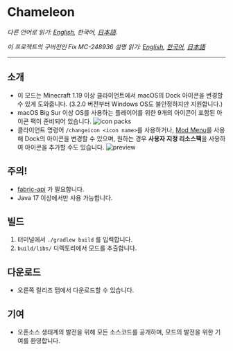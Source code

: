 # Chameleon

*다른 언어로 읽기: [English](README.md), 한국어, [日本語](README.ja.md).*

*이 프로젝트의 구버전인 Fix MC-248936 설명 읽기: [English](previous/README.md), [한국어](previous/README.ko.md), [日本語](previous/README.ja.md)*

--------

소개
--------
- 이 모드는 Minecraft 1.19 이상 클라이언트에서 macOS의 Dock 아이콘을 변경할 수 있게 도와줍니다. (3.2.0 버전부터 Windows OS도 불안정하지만 지원합니다.)
- macOS Big Sur 이상 OS를 사용하는 플레이어를 위한 9개의 아이콘이 포함된 아이콘 팩이 준비되어 있습니다.
  ![icon packs](https://user-images.githubusercontent.com/45729082/159682087-7deeb3ec-5d9a-42b6-a0ce-c6fd502a4017.png)
- 클라이언트 명령어 `/changeicon <icon name>`를 사용하거나, [Mod Menu](https://www.curseforge.com/minecraft/mc-mods/modmenu)를 사용해 Dock의 아이콘을 변경할 수 있으며, 원하는 경우 **사용자 지정 리소스팩**을 사용하여 아이콘을 추가할 수도 있습니다.
  ![preview](https://user-images.githubusercontent.com/45729082/159741680-813d91b8-82e2-4d7a-bead-9cd1402e4710.gif)


주의!
--------
- [fabric-api](https://www.curseforge.com/minecraft/mc-mods/fabric-api) 가 필요합니다.
- Java 17 이상에서만 사용 가능합니다.


빌드
--------
1. 터미널에서 `./gradlew build` 를 입력합니다.
2. `build/libs/` 디렉토리에서 모드를 추출합니다.


다운로드
--------
- 오른쪽 릴리즈 탭에서 다운로드할 수 있습니다.


기여
--------
- 오픈소스 생태계의 발전을 위해 모든 소스코드를 공개하며, 모드의 발전을 위한 기여를 환영합니다.
